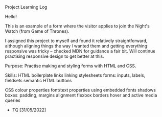 Project Learning Log

Hello!

This is an example of a form where the visitor applies to join the Night's Watch (from Game of Thrones). 

I assigned this project to myself and found it relatively straightforward, although aligning things the way I wanted them and getting everything responsive was tricky – checked MDN for guidance a fair bit. Will continue practising responsive design to get better at this.


Purpose: 
Practise making and styling forms with HTML and CSS.

Skills:
HTML
boilerplate
links
linking stylesheets
forms: inputs, labels, fieldsets
semantic HTML
buttons

CSS
colour properties
font/text properties
using embedded fonts
shadows
boxes: padding, margins
alignment
flexbox
borders
hover and active
media queries

- TQ [31/05/2022]
